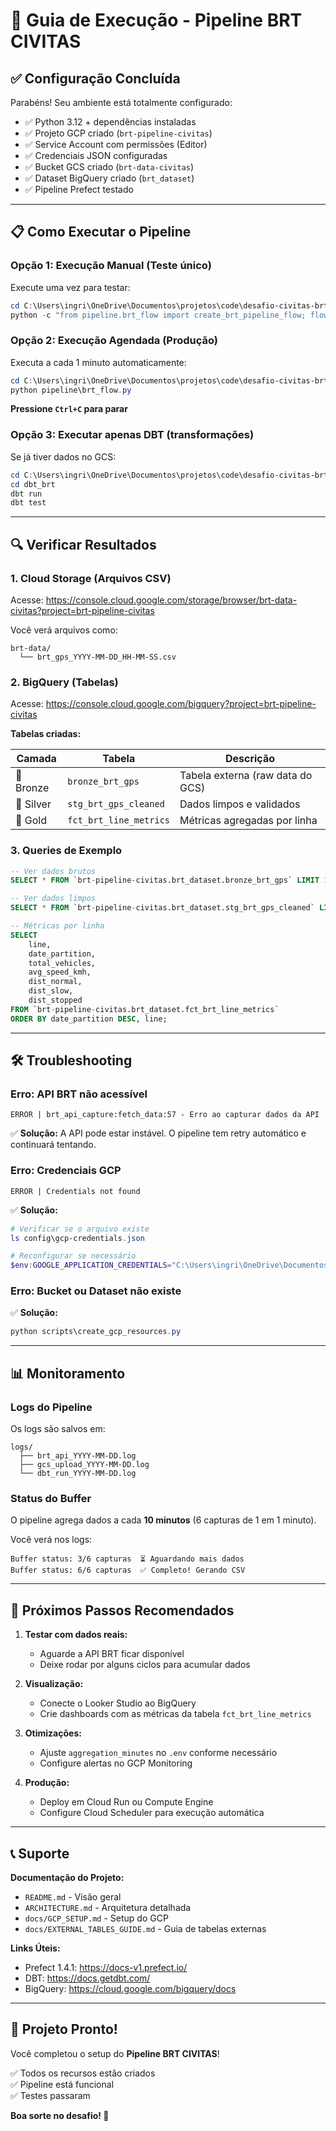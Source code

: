 # 🚀 Guia de Execução - Pipeline BRT CIVITAS

## ✅ Configuração Concluída

Parabéns! Seu ambiente está totalmente configurado:

- ✅ Python 3.12 + dependências instaladas
- ✅ Projeto GCP criado (`brt-pipeline-civitas`)
- ✅ Service Account com permissões (Editor)
- ✅ Credenciais JSON configuradas
- ✅ Bucket GCS criado (`brt-data-civitas`)
- ✅ Dataset BigQuery criado (`brt_dataset`)
- ✅ Pipeline Prefect testado

---

## 📋 Como Executar o Pipeline

### **Opção 1: Execução Manual (Teste único)**

Execute uma vez para testar:

```powershell
cd C:\Users\ingri\OneDrive\Documentos\projetos\code\desafio-civitas-brt
python -c "from pipeline.brt_flow import create_brt_pipeline_flow; flow = create_brt_pipeline_flow(); flow.run()"
```

### **Opção 2: Execução Agendada (Produção)**

Executa a cada 1 minuto automaticamente:

```powershell
cd C:\Users\ingri\OneDrive\Documentos\projetos\code\desafio-civitas-brt
python pipeline\brt_flow.py
```

**Pressione `Ctrl+C` para parar**

### **Opção 3: Executar apenas DBT (transformações)**

Se já tiver dados no GCS:

```powershell
cd C:\Users\ingri\OneDrive\Documentos\projetos\code\desafio-civitas-brt
cd dbt_brt
dbt run
dbt test
```

---

## 🔍 Verificar Resultados

### **1. Cloud Storage (Arquivos CSV)**

Acesse: https://console.cloud.google.com/storage/browser/brt-data-civitas?project=brt-pipeline-civitas

Você verá arquivos como:
```
brt-data/
  └── brt_gps_YYYY-MM-DD_HH-MM-SS.csv
```

### **2. BigQuery (Tabelas)**

Acesse: https://console.cloud.google.com/bigquery?project=brt-pipeline-civitas

**Tabelas criadas:**

| Camada | Tabela | Descrição |
|--------|--------|-----------|
| 🥉 Bronze | `bronze_brt_gps` | Tabela externa (raw data do GCS) |
| 🥈 Silver | `stg_brt_gps_cleaned` | Dados limpos e validados |
| 🥇 Gold | `fct_brt_line_metrics` | Métricas agregadas por linha |

### **3. Queries de Exemplo**

```sql
-- Ver dados brutos
SELECT * FROM `brt-pipeline-civitas.brt_dataset.bronze_brt_gps` LIMIT 100;

-- Ver dados limpos
SELECT * FROM `brt-pipeline-civitas.brt_dataset.stg_brt_gps_cleaned` LIMIT 100;

-- Métricas por linha
SELECT 
    line,
    date_partition,
    total_vehicles,
    avg_speed_kmh,
    dist_normal,
    dist_slow,
    dist_stopped
FROM `brt-pipeline-civitas.brt_dataset.fct_brt_line_metrics`
ORDER BY date_partition DESC, line;
```

---

## 🛠️ Troubleshooting

### **Erro: API BRT não acessível**

```
ERROR | brt_api_capture:fetch_data:57 - Erro ao capturar dados da API
```

✅ **Solução:** A API pode estar instável. O pipeline tem retry automático e continuará tentando.

### **Erro: Credenciais GCP**

```
ERROR | Credentials not found
```

✅ **Solução:**
```powershell
# Verificar se o arquivo existe
ls config\gcp-credentials.json

# Reconfigurar se necessário
$env:GOOGLE_APPLICATION_CREDENTIALS="C:\Users\ingri\OneDrive\Documentos\projetos\code\desafio-civitas-brt\config\gcp-credentials.json"
```

### **Erro: Bucket ou Dataset não existe**

✅ **Solução:**
```powershell
python scripts\create_gcp_resources.py
```

---

## 📊 Monitoramento

### **Logs do Pipeline**

Os logs são salvos em:
```
logs/
  ├── brt_api_YYYY-MM-DD.log
  ├── gcs_upload_YYYY-MM-DD.log
  └── dbt_run_YYYY-MM-DD.log
```

### **Status do Buffer**

O pipeline agrega dados a cada **10 minutos** (6 capturas de 1 em 1 minuto).

Você verá nos logs:
```
Buffer status: 3/6 capturas  ⏳ Aguardando mais dados
Buffer status: 6/6 capturas  ✅ Completo! Gerando CSV
```

---

## 🎯 Próximos Passos Recomendados

1. **Testar com dados reais:**
   - Aguarde a API BRT ficar disponível
   - Deixe rodar por alguns ciclos para acumular dados

2. **Visualização:**
   - Conecte o Looker Studio ao BigQuery
   - Crie dashboards com as métricas da tabela `fct_brt_line_metrics`

3. **Otimizações:**
   - Ajuste `aggregation_minutes` no `.env` conforme necessário
   - Configure alertas no GCP Monitoring

4. **Produção:**
   - Deploy em Cloud Run ou Compute Engine
   - Configure Cloud Scheduler para execução automática

---

## 📞 Suporte

**Documentação do Projeto:**
- `README.md` - Visão geral
- `ARCHITECTURE.md` - Arquitetura detalhada
- `docs/GCP_SETUP.md` - Setup do GCP
- `docs/EXTERNAL_TABLES_GUIDE.md` - Guia de tabelas externas

**Links Úteis:**
- Prefect 1.4.1: https://docs-v1.prefect.io/
- DBT: https://docs.getdbt.com/
- BigQuery: https://cloud.google.com/bigquery/docs

---

## 🎉 Projeto Pronto!

Você completou o setup do **Pipeline BRT CIVITAS**!

✅ Todos os recursos estão criados  
✅ Pipeline está funcional  
✅ Testes passaram  

**Boa sorte no desafio! 🚀**
